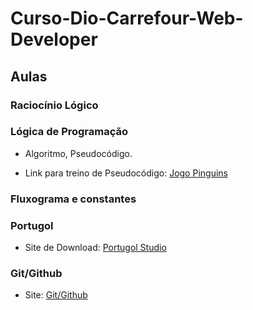 # Curso-Dio-Carrefour-Web-Developer

## Aulas

### Raciocínio Lógico

### Lógica de Programação

 * Algoritmo, Pseudocódigo.

 * Link para treino de Pseudocódigo: [Jogo Pinguins](https://rachacuca.com.br/jogos/pinguins-numa-fria/)

### Fluxograma e constantes

### Portugol

 * Site de Download: [Portugol Studio](http://lite.acad.univali.br/portugol/)

### Git/Github

 * Site: [Git/Github](https://github.com/)
